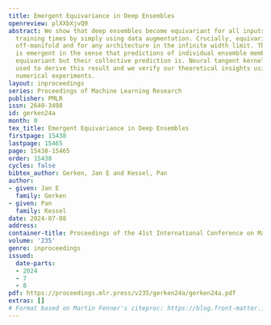 ```yaml
---
title: Emergent Equivariance in Deep Ensembles
openreview: plXXbXjvQ9
abstract: We show that deep ensembles become equivariant for all inputs and at all
  training times by simply using data augmentation. Crucially, equivariance holds
  off-manifold and for any architecture in the infinite width limit. The equivariance
  is emergent in the sense that predictions of individual ensemble members are not
  equivariant but their collective prediction is. Neural tangent kernel theory is
  used to derive this result and we verify our theoretical insights using detailed
  numerical experiments.
layout: inproceedings
series: Proceedings of Machine Learning Research
publisher: PMLR
issn: 2640-3498
id: gerken24a
month: 0
tex_title: Emergent Equivariance in Deep Ensembles
firstpage: 15438
lastpage: 15465
page: 15438-15465
order: 15438
cycles: false
bibtex_author: Gerken, Jan E and Kessel, Pan
author:
- given: Jan E
  family: Gerken
- given: Pan
  family: Kessel
date: 2024-07-08
address:
container-title: Proceedings of the 41st International Conference on Machine Learning
volume: '235'
genre: inproceedings
issued:
  date-parts:
  - 2024
  - 7
  - 8
pdf: https://proceedings.mlr.press/v235/gerken24a/gerken24a.pdf
extras: []
# Format based on Martin Fenner's citeproc: https://blog.front-matter.io/posts/citeproc-yaml-for-bibliographies/
---
```

